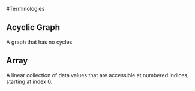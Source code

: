 #Terminologies

## Acyclic Graph
A graph that has no cycles

## Array
A linear collection of data values that are accessible at numbered indices, 
starting at index 0.




